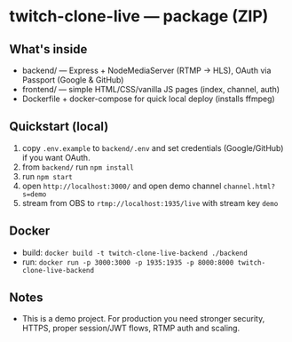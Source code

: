 # twitch-clone-live — package (ZIP)

## What's inside
- backend/ — Express + NodeMediaServer (RTMP -> HLS), OAuth via Passport (Google & GitHub)
- frontend/ — simple HTML/CSS/vanilla JS pages (index, channel, auth)
- Dockerfile + docker-compose for quick local deploy (installs ffmpeg)

## Quickstart (local)
1. copy `.env.example` to `backend/.env` and set credentials (Google/GitHub) if you want OAuth.
2. from `backend/` run `npm install`
3. run `npm start`
4. open `http://localhost:3000/` and open demo channel `channel.html?s=demo`
5. stream from OBS to `rtmp://localhost:1935/live` with stream key `demo`

## Docker
- build: `docker build -t twitch-clone-live-backend ./backend`
- run: `docker run -p 3000:3000 -p 1935:1935 -p 8000:8000 twitch-clone-live-backend`

## Notes
- This is a demo project. For production you need stronger security, HTTPS, proper session/JWT flows, RTMP auth and scaling.
